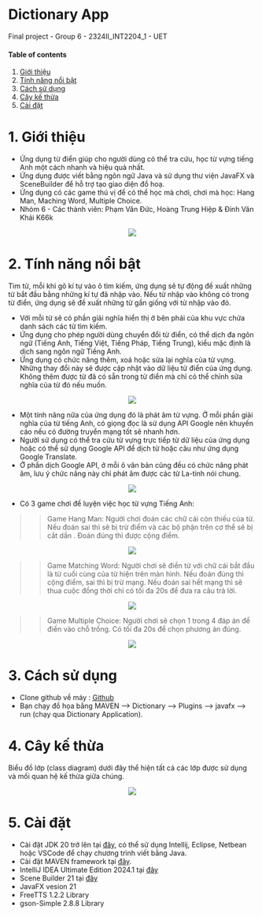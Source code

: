 # Dictionary App
Final project - Group 6 - 2324II_INT2204_1 - UET

#### Table of contents
1. [Giới thiệu](#introduction)
2. [Tính năng nổi bật](#features)
3. [Cách sử dụng](#user-guide)
4. [Cây kế thừa](#inheritance-tree)
5. [Cài đặt](#installation)

# 1.    Giới thiệu <a name="introduction"></a>
* Ứng dụng từ điển giúp cho người dùng có thể tra cứu, học từ vựng tiếng Anh một cách nhanh và hiệu quả nhất.
* Ứng dụng được viết bằng ngôn ngữ Java và sử dụng thư viện JavaFX và SceneBuilder để hỗ trợ tạo giao diện đồ hoạ.
* Ứng dụng có các game thú vị để có thể học mà chơi, chơi mà học: Hang Man, Maching Word, Multiple Choice.
* Nhóm 6 - Các thành viên: Phạm Văn Đức, Hoàng Trung Hiệp & Đinh Văn Khải K66k

<p align="center">
<img src="src\main\resources\img\README-image\dictionary.png">
</p>

# 2.    Tính năng nổi bật <a name="features"></a>
Tìm từ, mỗi khi gõ kí tự vào ô tìm kiếm, ứng dụng sẽ tự động đề xuất những từ bắt đầu bằng những kí tự đã nhập vào. Nếu từ nhập vào không có trong từ điển, ứng dụng sẽ đề xuất những từ gần giống với từ nhập vào đó.
* Với mỗi từ sẽ có phần giải nghĩa hiển thị ở bên phải của khu vực chứa danh sách các từ tìm kiếm.
* Ứng dụng cho phép người dùng chuyển đổi từ điển, có thể dịch đa ngôn ngữ (Tiếng Anh, Tiếng Việt, Tiếng Pháp, Tiếng Trung), kiểu mặc định là dịch sang ngôn ngữ Tiếng Anh.
* Ứng dụng có chức năng thêm, xoá hoặc sửa lại nghĩa của từ vựng. Những thay đổi này sẽ được cập nhật vào dữ liệu từ điển của ứng dụng. Không thêm được từ đã có sẵn trong từ điển mà chỉ có thể chỉnh sửa nghĩa của từ đó nếu muốn.
<p align="center">
<img src="src\main\resources\img\README-image\addword.png">
</p>

* Một tính năng nữa của ứng dụng đó là phát âm từ vựng. Ở mỗi phần giải nghĩa của từ tiếng Anh, có giọng đọc là sử dụng API Google nên khuyến cáo nếu có đường truyển mạng tốt sẽ nhanh hơn.
* Người sử dụng có thể tra cứu từ vựng trực tiếp từ dữ liệu của ứng dụng hoặc có thể sử dụng Google API để dịch từ hoặc câu như ứng dụng Google Translate.
* Ở phần dịch Google API, ở mỗi ô văn bản cũng đều có chức năng phát âm, lưu ý chức năng này chỉ phát âm được các từ La-tinh nói chung.

<p align="center">
<img src="src\main\resources\img\README-image\translate.png">
</p>

* Có 3 game chơi để luyện việc học từ vựng Tiếng Anh:

>> Game Hang Man: Người chơi đoán các chữ cái còn thiếu của từ. Nếu đoán sai thì sẽ bị trừ điểm và các bộ phận trên cơ thể sẽ bị cắt dần . Đoán đúng thì được cộng điểm.
<p align="center">
<img src="src\main\resources\img\README-image\hangman.png">
</p>

>> Game Matching Word: Người chơi sẽ điền từ với chữ cái bắt đầu là từ 
> cuối cùng của từ hiện trên màn hình. Nếu đoán đúng thì cộng điểm, sai thì bị trừ mạng.
> Nếu đoán sai hết mạng thì sẽ thua cuộc đồng thời chỉ có tối đa 20s để đưa ra câu trả lời.
<p align="center">
<img src="src\main\resources\img\README-image\matchingword.png">
</p>

>> Game Multiple Choice: Người chơi sẽ chọn 1 trong 4 đáp án để điền vào chỗ trống. Có tối đa 20s để chọn phương án đúng.
<p align="center">
<img src="src\main\resources\img\README-image\multiplechoice.png">
</p>

# 3.    Cách sử dụng <a name="user-guide"></a>

* Clone github về máy : [Github](https://github.com/Dinh-Van-Khai/dictionary-oop.git)
* Bạn chạy đồ họa bằng MAVEN --> Dictionary --> Plugins --> javafx --> run (chạy qua Dictionary Application).

# 4.    Cây kế thừa <a name="inheritance-tree"></a>
Biểu đồ lớp (class diagram) dưới đây thể hiện tất cả các lớp được sử dụng và mối quan hệ kế thừa giữa chúng.
<p align="center">
<img src="src\main\resources\img\README-image\inheritancetree.png">
</p>

# 5.    Cài đặt <a name="installation"></a>

* Cài đặt JDK 20 trở lên tại [đây](https://www.oracle.com/java/technologies/javase/jdk20-archive-downloads.html), có thể sử dụng Intellij, Eclipse, Netbean hoặc VSCode để chạy chương trình viết bằng Java.
* Cài đặt MAVEN framework tại [đây](https://maven.apache.org/download.cgi?.).
* IntelliJ IDEA Ultimate Edition 2024.1 tại [đây](https://www.jetbrains.com/idea/download/?section=windows)
* Scene Builder 21 tại [đây](https://gluonhq.com/products/scene-builder/)
* JavaFX vesion 21
* FreeTTS 1.2.2 Library
* gson-Simple 2.8.8 Library